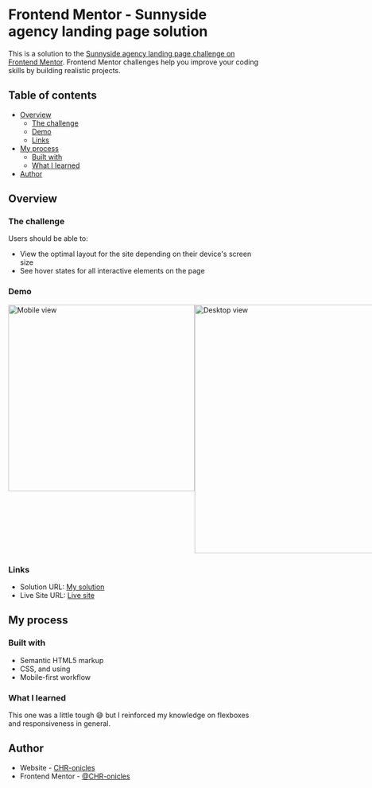 # Frontend Mentor - Sunnyside agency landing page solution

This is a solution to the [Sunnyside agency landing page challenge on Frontend Mentor](https://www.frontendmentor.io/challenges/sunnyside-agency-landing-page-7yVs3B6ef). Frontend Mentor challenges help you improve your coding skills by building realistic projects.

## Table of contents

- [Overview](#overview)
  - [The challenge](#the-challenge)
  - [Demo](#Demo)
  - [Links](#links)
- [My process](#my-process)
  - [Built with](#built-with)
  - [What I learned](#what-i-learned)
- [Author](#author)


## Overview

### The challenge

Users should be able to:

- View the optimal layout for the site depending on their device's screen size
- See hover states for all interactive elements on the page

### Demo
<div style="display: flex">
<img src="./demo/mobile.gif" width=375 alt="Mobile view">
<img src="./demo/desktop.gif" width=800 height=500 alt="Desktop view" style="margin-top: auto">
</div>



### Links

- Solution URL: [My solution](https://github.com/CHR-onicles/FEM-sunnyside-agency-landing-page)
- Live Site URL: [Live site](https://sunnyside-agency-fem.vercel.app/)

## My process

### Built with

- Semantic HTML5 markup
- CSS, and using
- Mobile-first workflow

### What I learned

This one was a little tough 😅 but I reinforced my knowledge on flexboxes and responsiveness in general.

## Author

- Website - [CHR-onicles](https://www.github.com/CHR-onicles)
- Frontend Mentor - [@CHR-onicles](https://www.frontendmentor.io/profile/CHR-onicles)
